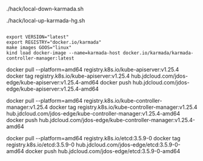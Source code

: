 


./hack/local-down-karmada.sh

./hack/local-up-karmada-hg.sh



```shell

export VERSION="latest"
export REGISTRY="docker.io/karmada"
make images GOOS="linux" 
kind load docker-image --name=karmada-host docker.io/karmada/karmada-controller-manager:latest 

```

                       
docker pull --platform=amd64 registry.k8s.io/kube-apiserver:v1.25.4
docker tag  registry.k8s.io/kube-apiserver:v1.25.4  hub.jdcloud.com/jdos-edge/kube-apiserver:v1.25.4-amd64
docker push  hub.jdcloud.com/jdos-edge/kube-apiserver:v1.25.4-amd64

docker pull --platform=amd64 registry.k8s.io/kube-controller-manager:v1.25.4
docker tag  registry.k8s.io/kube-controller-manager:v1.25.4  hub.jdcloud.com/jdos-edge/kube-controller-manager:v1.25.4-amd64
docker push  hub.jdcloud.com/jdos-edge/kube-controller-manager:v1.25.4-amd64


docker pull --platform=amd64 registry.k8s.io/etcd:3.5.9-0
docker tag registry.k8s.io/etcd:3.5.9-0  hub.jdcloud.com/jdos-edge/etcd:3.5.9-0-amd64
docker push hub.jdcloud.com/jdos-edge/etcd:3.5.9-0-amd64